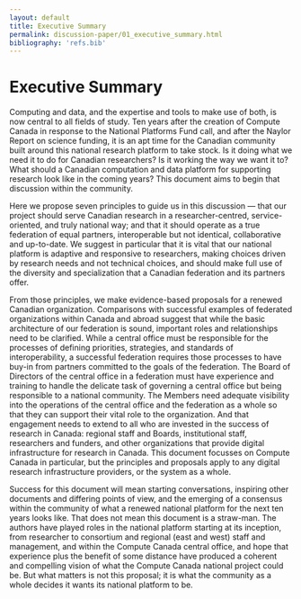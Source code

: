 ```yaml
---
layout: default
title: Executive Summary
permalink: discussion-paper/01_executive_summary.html
bibliography: 'refs.bib'
---
```


Executive Summary 
=================

Computing and data, and the expertise and tools to make use of both, is
now central to all fields of study. Ten years after the creation of
Compute Canada in response to the National Platforms Fund call, and
after the Naylor Report on science funding, it is an apt time for the
Canadian community built around this national research platform to take
stock. Is it doing what we need it to do for Canadian researchers? Is it
working the way we want it to? What should a Canadian computation and
data platform for supporting research look like in the coming years?
This document aims to begin that discussion within the community.

Here we propose seven principles to guide us in this discussion — that
our project should serve Canadian research in a researcher-centred,
service-oriented, and truly national way; and that it should operate as
a true federation of equal partners, interoperable but not identical,
collaborative and up-to-date. We suggest in particular that it is vital
that our national platform is adaptive and responsive to researchers,
making choices driven by research needs and not technical choices, and
should make full use of the diversity and specialization that a Canadian
federation and its partners offer.

From those principles, we make evidence-based proposals for a renewed
Canadian organization. Comparisons with successful examples of federated
organizations within Canada and abroad suggest that while the basic
architecture of our federation is sound, important roles and
relationships need to be clarified. While a central office must be
responsible for the processes of defining priorities, strategies, and
standards of interoperability, a successful federation requires those
processes to have buy-in from partners committed to the goals of the
federation. The Board of Directors of the central office in a federation
must have experience and training to handle the delicate task of
governing a central office but being responsible to a national
community. The Members need adequate visibility into the operations of
the central office and the federation as a whole so that they can
support their vital role to the organization. And that engagement needs
to extend to all who are invested in the success of research in Canada:
regional staff and Boards, institutional staff, researchers and funders,
and other organizations that provide digital infrastructure for research
in Canada. This document focusses on Compute Canada in particular, but
the principles and proposals apply to any digital research
infrastructure providers, or the system as a whole.

Success for this document will mean starting conversations, inspiring
other documents and differing points of view, and the emerging of a
consensus within the community of what a renewed national platform for
the next ten years looks like. That does not mean this document is a
straw-man. The authors have played roles in the national platform
starting at its inception, from researcher to consortium and regional
(east and west) staff and management, and within the Compute Canada
central office, and hope that experience plus the benefit of some
distance have produced a coherent and compelling vision of what the
Compute Canada national project could be. But what matters is not this
proposal; it is what the community as a whole decides it wants its
national platform to be.
